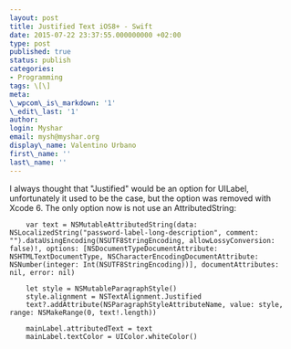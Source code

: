 ```yaml
---
layout: post
title: Justified Text iOS8+ - Swift
date: 2015-07-22 23:37:55.000000000 +02:00
type: post
published: true
status: publish
categories:
- Programming
tags: \[\]
meta:
\_wpcom\_is\_markdown: '1'
\_edit\_last: '1'
author:
login: Myshar
email: mysh@myshar.org
display\_name: Valentino Urbano
first\_name: ''
last\_name: ''
---
```


I always thought that "Justified" would be an option for UILabel, unfortunately it used to be the case, but the option was removed with Xcode 6\. The only option now is not use an AttributedString:

    
        var text = NSMutableAttributedString(data: NSLocalizedString("password-label-long-description", comment: "").dataUsingEncoding(NSUTF8StringEncoding, allowLossyConversion: false)!, options: [NSDocumentTypeDocumentAttribute: NSHTMLTextDocumentType, NSCharacterEncodingDocumentAttribute: NSNumber(integer: Int(NSUTF8StringEncoding))], documentAttributes: nil, error: nil)
    
        let style = NSMutableParagraphStyle()
        style.alignment = NSTextAlignment.Justified
        text?.addAttribute(NSParagraphStyleAttributeName, value: style, range: NSMakeRange(0, text!.length))
    
        mainLabel.attributedText = text
        mainLabel.textColor = UIColor.whiteColor()